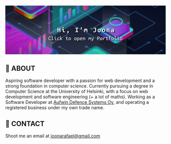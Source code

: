 [![Header](https://github.com/joonarafael/joonarafael/blob/main/banner.png?raw=true "Header")](https://joonakettunen.netlify.app)

## :wave: ABOUT
Aspiring software developer with a passion for web development and a strong foundation in computer science. Currently pursuing a degree in Computer Science at the University of Helsinki, with a focus on web development and software engineering (+ a lot of maths). Working as a Software Developer at [Aufwin Defence Systems Oy](https://aufwindefence.fi/ "Aufwin Defence"), and operating a registered business under my own trade name.

## :email: CONTACT
Shoot me an email at [joonarafael@gmail.com](mailto:joonarafaelgmail.com)
